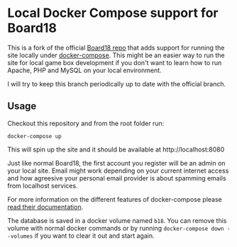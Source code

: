 # Local Docker Compose support for Board18

This is a fork of the official [Board18
repo](https://github.com/richpri/board18v2) that adds support for running the
site locally under [docker-compose](https://docs.docker.com/compose/). This
might be an easier way to run the site for local game box development if you
don't want to learn how to run Apache, PHP and MySQL on your local environment.

I will try to keep this branch periodically up to date with the official branch.

## Usage

Checkout this repository and from the root folder run:

``` shell
docker-compose up
```

This will spin up the site and it should be available at http://localhost:8080

Just like normal Board18, the first account you register will be an admin on
your local site. Email might work depending on your current internet access and
how agreesive your personal email provider is about spamming emails from
localhost services.

For more information on the different features of docker-compose please [read
their documentation](https://docs.docker.com/compose/).

The database is saved in a docker volume named `b18`. You can remove this volume
with normal docker commands or by running `docker-compose down --volumes` if you
want to clear it out and start again.
